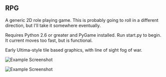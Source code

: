 ## RPG

A generic 2D role playing game.   This is probably going to roll in a different direction, but I'll take it somewhere eventually.

Requires Python 2.6 or greater and PyGame installed.  Run start.py to begin.  It current moves too fast, but is functional.

Early Ultima-style tile based graphics, with line of sight fog of war.

![Example Screenshot](https://raw2.github.com/ghowland/rpg/master/docs/rpg_map.png)

![Example Screenshot](https://raw2.github.com/ghowland/rpg/master/docs/rpg_dialog.png)


